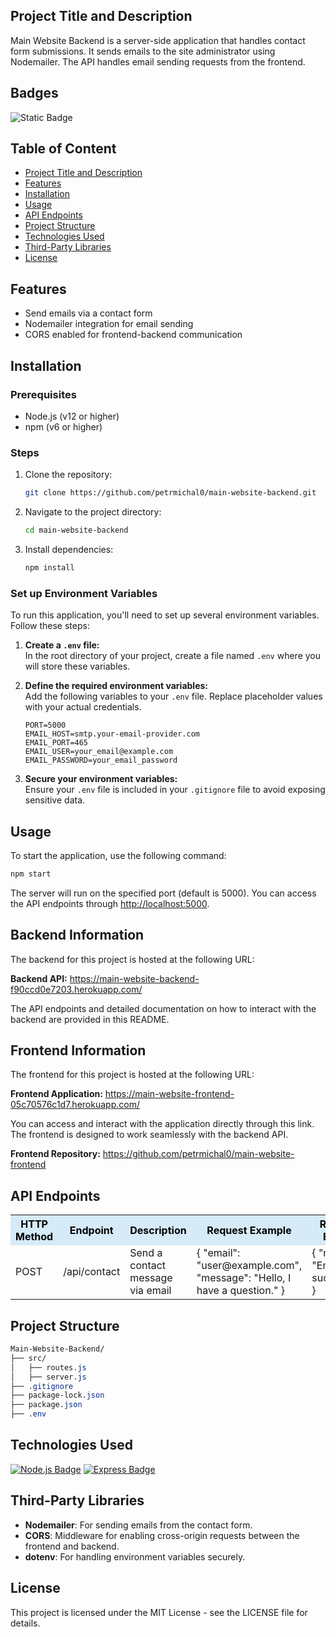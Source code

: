 ## Project Title and Description
Main Website Backend is a server-side application that handles contact form submissions. It sends emails to the site administrator using Nodemailer. The API handles email sending requests from the frontend.

## Badges
![Static Badge](https://img.shields.io/badge/status-online-brightgreen)

## Table of Content
- [Project Title and Description](#project-title-and-description)
- [Features](#features)
- [Installation](#installation)
- [Usage](#usage)
- [API Endpoints](#api-endpoints)
- [Project Structure](#project-structure)
- [Technologies Used](#technologies-used)
- [Third-Party Libraries](#third-party-libraries)
- [License](#license)

## Features
- Send emails via a contact form
- Nodemailer integration for email sending
- CORS enabled for frontend-backend communication

## Installation

### Prerequisites
- Node.js (v12 or higher)
- npm (v6 or higher)

### Steps

1. Clone the repository:
    ```bash
    git clone https://github.com/petrmichal0/main-website-backend.git
    ```

2. Navigate to the project directory:
    ```bash
    cd main-website-backend
    ```

3. Install dependencies:
    ```bash
    npm install
    ```

### Set up Environment Variables

To run this application, you'll need to set up several environment variables. Follow these steps:

1. **Create a `.env` file:**  
   In the root directory of your project, create a file named `.env` where you will store these variables.

2. **Define the required environment variables:**  
   Add the following variables to your `.env` file. Replace placeholder values with your actual credentials.

    ```env
    PORT=5000
    EMAIL_HOST=smtp.your-email-provider.com
    EMAIL_PORT=465
    EMAIL_USER=your_email@example.com
    EMAIL_PASSWORD=your_email_password
    ```

3. **Secure your environment variables:**  
   Ensure your `.env` file is included in your `.gitignore` file to avoid exposing sensitive data.

## Usage

To start the application, use the following command:

```bash
npm start
```

The server will run on the specified port (default is 5000). You can access the API endpoints through [http://localhost:5000](http://localhost:5000).

## Backend Information

The backend for this project is hosted at the following URL: 

**Backend API:** https://main-website-backend-f90ccd0e7203.herokuapp.com/

The API endpoints and detailed documentation on how to interact with the backend are provided in this README.

## Frontend Information

The frontend for this project is hosted at the following URL:

**Frontend Application:** https://main-website-frontend-05c70576c1d7.herokuapp.com/

You can access and interact with the application directly through this link. The frontend is designed to work seamlessly with the backend API.

**Frontend Repository:** https://github.com/petrmichal0/main-website-frontend

## API Endpoints

<table>
  <tr>
    <th style="background-color:#d6eaf8; color:#000000;">HTTP Method</th>
    <th style="background-color:#d6eaf8; color:#000000;">Endpoint</th>
    <th style="background-color:#d6eaf8; color:#000000;">Description</th>
    <th style="background-color:#d6eaf8; color:#000000;">Request Example</th>
    <th style="background-color:#d6eaf8; color:#000000;">Response Example</th>
    <th style="background-color:#d6eaf8; color:#000000;">Authorization Required</th>
  </tr>
  <tr>
    <td>POST</td>
    <td>/api/contact</td>
    <td>Send a contact message via email</td>
    <td>{ "email": "user@example.com", "message": "Hello, I have a question." }</td>
    <td>{ "message": "Email sent successfully" }</td>
    <td>No</td>
  </tr>
</table>

## Project Structure

```css
Main-Website-Backend/
├── src/
│   ├── routes.js
│   ├── server.js
├── .gitignore
├── package-lock.json
├── package.json
├── .env
```

## Technologies Used

[![Node.js Badge](https://img.shields.io/badge/-Node.js-43853D?style=for-the-badge&logo=node.js&logoColor=white)](#)
[![Express Badge](https://img.shields.io/badge/-Express-000000?style=for-the-badge&logo=express&logoColor=white)](#)

## Third-Party Libraries

- **Nodemailer**: For sending emails from the contact form.
- **CORS**: Middleware for enabling cross-origin requests between the frontend and backend.
- **dotenv**: For handling environment variables securely.

## License

This project is licensed under the MIT License - see the LICENSE file for details.
